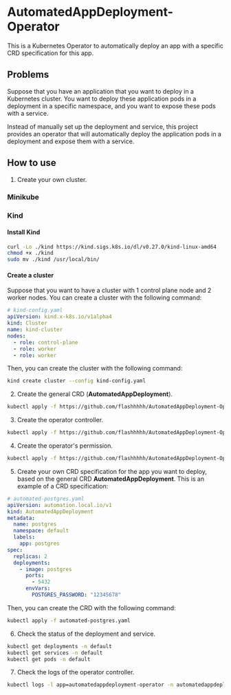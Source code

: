 # AutomatedAppDeployment-Operator
This is a Kubernetes Operator to automatically deploy an app with a specific CRD specification for this app.

## Problems
Suppose that you have an application that you want to deploy in a Kubernetes cluster. You want to deploy these application pods in a deployment in a specific namespace, and you want to expose these pods with a service.

Instead of manually set up the deployment and service, this project provides an operator that will automatically deploy the application pods in a deployment and expose them with a service.

## How to use
1. Create your own cluster.

### Minikube

### Kind
#### Install Kind
```bash
curl -Lo ./kind https://kind.sigs.k8s.io/dl/v0.27.0/kind-linux-amd64
chmod +x ./kind
sudo mv ./kind /usr/local/bin/
```

#### Create a cluster
Suppose that you want to have a cluster with 1 control plane node and 2 worker nodes. You can create a cluster with the following command:

```yaml
# kind-config.yaml
apiVersion: kind.x-k8s.io/v1alpha4
kind: Cluster
name: kind-cluster
nodes:
  - role: control-plane
  - role: worker
  - role: worker
```

Then, you can create the cluster with the following command:
```bash
kind create cluster --config kind-config.yaml
```

2. Create the general CRD (**AutomatedAppDeployment**).
```bash
kubectl apply -f https://github.com/flashhhhh/AutomatedAppDeployment-Operator/blob/main/k8s-specifications/v1.0.0/automatedappdeployment-crd.yaml
```

3. Create the operator controller.
```bash
kubectl apply -f https://github.com/flashhhhh/AutomatedAppDeployment-Operator/blob/main/k8s-specifications/v1.0.0/automatedappdeployment-controller.yaml"
```

4. Create the operator's permission.
```bash
kubectl apply -f https://github.com/flashhhhh/AutomatedAppDeployment-Operator/blob/main/k8s-specifications/v1.0.0/automatedappdeployment-operator-permission.yaml"
```

5. Create your own CRD specification for the app you want to deploy, based on the general CRD **AutomatedAppDeployment**. This is an example of a CRD specification:
```yaml
# automated-postgres.yaml
apiVersion: automation.local.io/v1
kind: AutomatedAppDeployment
metadata:
  name: postgres
  namespace: default
  labels:
    app: postgres
spec:
  replicas: 2
  deployments:
    - image: postgres
      ports:
        - 5432
      envVars:
        POSTGRES_PASSWORD: "12345678"
```

Then, you can create the CRD with the following command:
```bash
kubectl apply -f automated-postgres.yaml
```

6. Check the status of the deployment and service.
```bash
kubectl get deployments -n default
kubectl get services -n default
kubectl get pods -n default
```

7. Check the logs of the operator controller.
```bash
kubectl logs -l app=automatedappdeployment-operator -n automatedappdeployment-operator-system
```